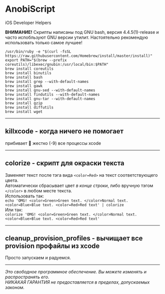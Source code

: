 # AnobiScript
iOS Developer Helpers

**ВНИМАНИЕ!** Скрипты написаны под GNU bash, версия 4.4.5(1)-release и часто испобльзуют GNU версии утилит. Настоятельно рекомендую использовать только самое лучшее!
<spoiler>
```
/usr/bin/ruby -e "$(curl -fsSL https://raw.githubusercontent.com/Homebrew/install/master/install)"
export PATH="$(brew --prefix coreutils)/libexec/gnubin:/usr/local/bin:$PATH"
brew install coreutils
brew install binutils
brew install bash
brew install grep --with-default-names
brew install gawk
brew install gnu-sed --with-default-names
brew install findutils --with-default-names
brew install gnu-tar --with-default-names
brew install gzip
brew install diffutils
brew install wget
```
</spoiler>

---

## killxcode - когда ничего не помогает
прибивает :hammer: жестко (-9) все процессы xcode

---

## colorize - скрипт для окраски текста
Заменяет текст после тэга вида `<color=Red>` на текст соответствующего цвета.<br />
Автоматически сбрасывает цвет _в конце строки_, либо вручную тэгом `</color>` в любом месте текста.<br />
Использовать так:<br />
`echo 'OMG! <color=Green>Green text. </color>Normal text. <color=Blue>Blue text. <color=Red>Red text' | colorize`<br />
Или так:<br />
`colorize 'OMG! <color=Green>Green text. </color>Normal text. <color=Blue>Blue text. <color=Red>Red text'`<br />

---

## cleanup_provision_profiles - вычищает все provision профайлы из xcode
Просто запускаем и радуемся.

---

*Это свободное программное обеспечение. Вы можете изменять и распространять его.<br />
НИКАКАЯ ГАРАНТИЯ не предоставляется в пределах, допускаемых законом.*
